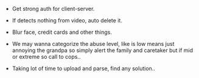 - Get strong auth for client-server.
- If detects nothing from video, auto delete it.
- Blur face, credit cards and other things.
- We may wanna categorize the abuse level, like is low means just annoying the grandpa so simply alert the family and caretaker but if mid or extreme so call to cops..



- Taking lot of time to upload and parse, find any solution..